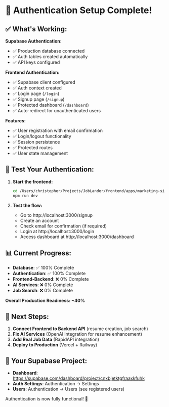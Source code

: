 # 🔐 Authentication Setup Complete!

## ✅ What's Working:

**Supabase Authentication:**
- ✅ Production database connected
- ✅ Auth tables created automatically
- ✅ API keys configured

**Frontend Authentication:**
- ✅ Supabase client configured
- ✅ Auth context created
- ✅ Login page (`/login`)
- ✅ Signup page (`/signup`) 
- ✅ Protected dashboard (`/dashboard`)
- ✅ Auto-redirect for unauthenticated users

**Features:**
- ✅ User registration with email confirmation
- ✅ Login/logout functionality
- ✅ Session persistence
- ✅ Protected routes
- ✅ User state management

## 🚀 Test Your Authentication:

1. **Start the frontend:**
   ```bash
   cd /Users/christopher/Projects/JobLander/frontend/apps/marketing-site
   npm run dev
   ```

2. **Test the flow:**
   - Go to http://localhost:3000/signup
   - Create an account
   - Check email for confirmation (if required)
   - Login at http://localhost:3000/login
   - Access dashboard at http://localhost:3000/dashboard

## 📊 Current Progress:

- **Database**: ✅ 100% Complete
- **Authentication**: ✅ 100% Complete  
- **Frontend-Backend**: ❌ 0% Complete
- **AI Services**: ❌ 0% Complete
- **Job Search**: ❌ 0% Complete

**Overall Production Readiness: ~40%**

## 🎯 Next Steps:

1. **Connect Frontend to Backend API** (resume creation, job search)
2. **Fix AI Services** (OpenAI integration for resume enhancement)
3. **Add Real Job Data** (RapidAPI integration)
4. **Deploy to Production** (Vercel + Railway)

## 🔧 Your Supabase Project:
- **Dashboard**: https://supabase.com/dashboard/project/cnxbjetktgfraaxkfuhk
- **Auth Settings**: Authentication → Settings
- **Users**: Authentication → Users (see registered users)

Authentication is now fully functional! 🎉
